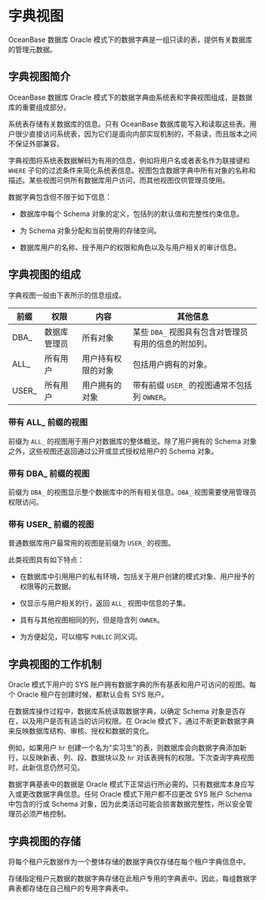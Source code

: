 字典视图 
=========================

OceanBase 数据库 Oracle 模式下的数据字典是一组只读的表，提供有关数据库的管理元数据。

字典视图简介 
---------------------------

OceanBase 数据库 Oracle 模式下的数据字典由系统表和字典视图组成，是数据库的重要组成部分。

系统表存储有关数据库的信息。只有 OceanBase 数据库能写入和读取这些表。用户很少直接访问系统表，因为它们是面向内部实现机制的，不易读，而且版本之间不保证外部兼容。

字典视图将系统表数据解码为有用的信息，例如将用户名或者表名作为联接键和 `WHERE` 子句的过滤条件来简化系统表信息。视图包含数据字典中所有对象的名称和描述。某些视图可供所有数据库用户访问，而其他视图仅供管理员使用。

数据字典包含但不限于如下信息：

* 数据库中每个 Schema 对象的定义，包括列的默认值和完整性约束信息。

  

* 为 Schema 对象分配和当前使用的存储空间。

  

* 数据库用户的名称、授予用户的权限和角色以及与用户相关的审计信息。

  




字典视图的组成 
----------------------------

字典视图一般由下表所示的信息组成。


| **前缀** | **权限** |  **内容**   |            **其他信息**             |
|--------|--------|-----------|---------------------------------|
| DBA_   | 数据库管理员 | 所有对象      | 某些 `DBA_` 视图具有包含对管理员有用的信息的附加列。  |
| ALL_   | 所有用户   | 用户持有权限的对象 | 包括用户拥有的对象。                      |
| USER_  | 所有用户   | 用户拥有的对象   | 带有前缀 `USER_` 的视图通常不包括列 `OWNER`。 |



### 带有 ALL_ 前缀的视图 

前缀为 `ALL_` 的视图用于用户对数据库的整体概览。除了用户拥有的 Schema 对象之外，这些视图还返回通过公开或显式授权给用户的 Schema 对象。

### 带有 DBA_ 前缀的视图 

前缀为 `DBA_` 的视图显示整个数据库中的所有相关信息。`DBA_` 视图需要使用管理员权限访问。

### 带有 USER_ 前缀的视图 

普通数据库用户最常用的视图是前缀为 `USER_` 的视图。

此类视图具有如下特点：

* 在数据库中引用用户的私有环境，包括关于用户创建的模式对象、用户授予的权限等的元数据。

  

* 仅显示与用户相关的行，返回 `ALL_` 视图中信息的子集。

  

* 具有与其他视图相同的列，但是隐含列 `OWNER`。

  

* 为方便起见，可以缩写 `PUBLIC` 同义词。

  




字典视图的工作机制 
------------------------------

Oracle 模式下用户的 SYS 账户拥有数据字典的所有基表和用户可访问的视图。每个 Oracle 租户在创建时候，都默认会有 SYS 账户。

在数据库操作过程中，数据库系统读取数据字典，以确定 Schema 对象是否存在，以及用户是否有适当的访问权限。在 Oracle 模式下，通过不断更新数据字典来反映数据库结构、审核、授权和数据的变化。

例如，如果用户 `hr` 创建一个名为"实习生"的表，则数据库会向数据字典添加新行，以反映新表、列、段、数据块以及 `hr` 对该表拥有的权限。下次查询字典视图时，此新信息仍然可见。

数据字典基表中的数据是 Oracle 模式下正常运行所必需的。只有数据库本身应写入或更改数据字典信息。任何 Oracle 模式下用户都不应更改 SYS 账户 Schema 中包含的行或 Schema 对象，因为此类活动可能会损害数据完整性，所以安全管理员必须严格控制。

字典视图的存储 
----------------------------

将每个租户元数据作为一个整体存储的数据字典仅存储在每个租户字典信息中。

存储指定租户元数据的数据字典存储在此租户专用的字典表中。因此，每组数据字典表都存储在自己租户的专用字典表中。
